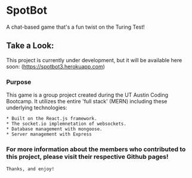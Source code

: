 # SpotBot
A chat-based game that's a fun twist on the Turing Test!


## Take a Look: 

This project is currently under development, but it will be available here soon:
  (https://spotbot3.herokuapp.com)

### Purpose

This game is a group project created during the UT Austin Coding Bootcamp. It utilizes the entire 'full stack' (MERN) including these underlying technologies:

```
* Built on the React.js framework.
* The socket.io implemnetation of websockets.
* Database management with mongoose.
* Server management with Express
```


### For more information about the members who contributed to this project, please visit their respective Github pages!

```
Thanks, and enjoy!
```

